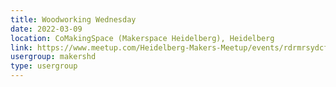 ```yaml
---
title: Woodworking Wednesday
date: 2022-03-09
location: CoMakingSpace (Makerspace Heidelberg), Heidelberg
link: https://www.meetup.com/Heidelberg-Makers-Meetup/events/rdrmrsydcfbmb/
usergroup: makershd
type: usergroup
---
```


